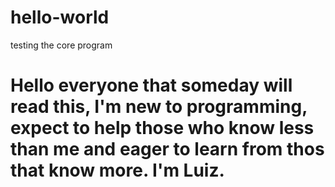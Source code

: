 # hello-world
testing the core program

# Hello everyone that someday will read this, I'm new to programming, expect to help those who know less than me and eager to learn from thos that know more. I'm Luiz.
